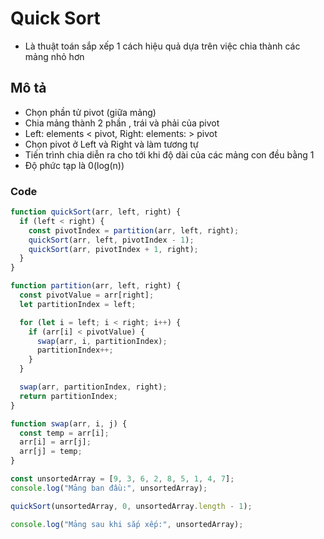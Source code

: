 # Quick Sort

- Là thuật toán sắp xếp 1 cách hiệu quả dựa trên việc chia thành các mảng nhỏ hơn

## Mô tả

- Chọn phần tử pivot (giữa mảng)
- Chia mảng thành 2 phần , trái và phải của pivot
- Left: elements < pivot, Right: elements: > pivot
- Chọn pivot ở Left và Right và làm tương tự
- Tiến trình chia diễn ra cho tới khi độ dài của các mảng con đều bằng 1
- Độ phức tạp là 0(log(n))

### Code

```js
function quickSort(arr, left, right) {
  if (left < right) {
    const pivotIndex = partition(arr, left, right);
    quickSort(arr, left, pivotIndex - 1);
    quickSort(arr, pivotIndex + 1, right);
  }
}

function partition(arr, left, right) {
  const pivotValue = arr[right];
  let partitionIndex = left;

  for (let i = left; i < right; i++) {
    if (arr[i] < pivotValue) {
      swap(arr, i, partitionIndex);
      partitionIndex++;
    }
  }

  swap(arr, partitionIndex, right);
  return partitionIndex;
}

function swap(arr, i, j) {
  const temp = arr[i];
  arr[i] = arr[j];
  arr[j] = temp;
}

const unsortedArray = [9, 3, 6, 2, 8, 5, 1, 4, 7];
console.log("Mảng ban đầu:", unsortedArray);

quickSort(unsortedArray, 0, unsortedArray.length - 1);

console.log("Mảng sau khi sắp xếp:", unsortedArray);
```

